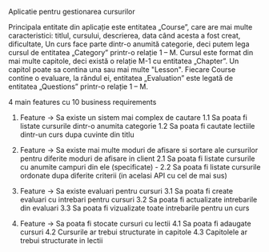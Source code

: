 Aplicatie pentru gestionarea cursurilor


Principala entitate din aplicație este entitatea „Course”, care are mai multe caracteristici: titlul,
cursului, descrierea, data când acesta a fost creat, dificultate,
Un curs face parte dintr-o anumită categorie, deci putem lega cursul de entitatea „Category”
printr-o relație 1 – M. Cursul este format din mai multe capitole, deci există o relație M-1 cu
entitatea „Chapter”. Un capitol poate sa contina una sau mai multe "Lesson".
Fiecare Course contine o evaluare, la rândul ei, entitatea „Evaluation” este legată de entitatea
„Questions” printr-o relație 1 – M.



4 main features cu 10 business requirements


1. Feature -> Sa existe un sistem mai complex de cautare
   1.1 Sa poata fi listate cursurile dintr-o anumita categorie
   1.2 Sa poata fi cautate lectiile dintr-un curs dupa cuvinte din titlu

2. Feature -> Sa existe mai multe moduri de afisare si sortare ale cursurilor pentru diferite
   moduri de afisare in client
   2.1 Sa poata fi listate cursurile cu anumite campuri din ele (specificate) -
   2.2 Sa poata fi listate cursurile ordonate dupa diferite criterii (in acelasi API cu cel de mai sus)


3. Feature -> Sa existe evaluari pentru cursuri
   3.1 Sa poata fi create evaluari cu intrebari pentru cursuri
   3.2 Sa poata fi actualizate intrebarile din evaluari
   3.3 Sa poata fi vizualizate toate intrebarile pentru un curs

4. Feature -> Sa poata fi stocate cursuri cu lectii
   4.1 Sa poata fi adaugate cursuri
   4.2 Cursurile ar trebui structurate in capitole
   4.3 Capitolele ar trebui structurate in lectii 
